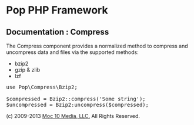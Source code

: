 Pop PHP Framework
=================

Documentation : Compress
------------------------

The Compress component provides a normalized method to compress and uncompress data and files via the supported methods:

* bzip2
* gzip &amp; zlib
* lzf

<pre>
use Pop\Compress\Bzip2;

$compressed = Bzip2::compress('Some string');
$uncompressed = Bzip2:uncompress($compressed);
</pre>

(c) 2009-2013 [Moc 10 Media, LLC.](http://www.moc10media.com) All Rights Reserved.
